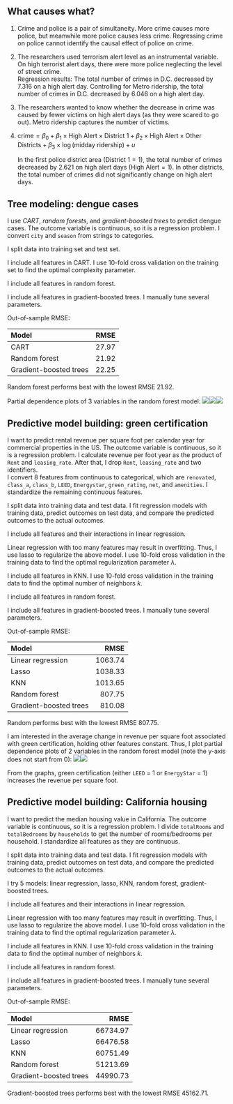 ## What causes what?

1.  Crime and police is a pair of simultaneity. More crime causes more
    police, but meanwhile more police causes less crime. Regressing
    crime on police cannot identify the causal effect of police on
    crime.

2.  The researchers used terrorism alert level as an instrumental
    variable. On high terrorist alert days, there were more police
    neglecting the level of street crime.  
    Regression results: The total number of crimes in D.C. decreased by
    7.316 on a high alert day. Controlling for Metro ridership, the
    total number of crimes in D.C. decreased by 6.046 on a high alert
    day.

3.  The researchers wanted to know whether the decrease in crime was
    caused by fewer victims on high alert days (as they were scared to
    go out). Metro ridership captures the number of victims.

4.  
    crime = *β*<sub>0</sub> + *β*<sub>1</sub> × High Alert × District 1 + *β*<sub>2</sub> × High Alert × Other Districts + *β*<sub>3</sub> × log (midday ridership) + *u*
      
    In the first police district area (District 1 = 1), the total number
    of crimes decreased by 2.621 on high alert days (High Alert = 1). In
    other districts, the total number of crimes did not significantly
    change on high alert days.

## Tree modeling: dengue cases

I use *CART*, *random forests*, and *gradient-boosted trees* to predict
dengue cases. The outcome variable is continuous, so it is a regression
problem. I convert `city` and `season` from strings to categories.

I split data into training set and test set.

I include all features in CART. I use 10-fold cross validation on the
training set to find the optimal complexity parameter.

I include all features in random forest.

I include all features in gradient-boosted trees. I manually tune
several parameters.

Out-of-sample RMSE:

<table>
<thead>
<tr class="header">
<th style="text-align: left;">Model</th>
<th style="text-align: right;">RMSE</th>
</tr>
</thead>
<tbody>
<tr class="odd">
<td style="text-align: left;">CART</td>
<td style="text-align: right;">27.97</td>
</tr>
<tr class="even">
<td style="text-align: left;">Random forest</td>
<td style="text-align: right;">21.92</td>
</tr>
<tr class="odd">
<td style="text-align: left;">Gradient-boosted trees</td>
<td style="text-align: right;">22.25</td>
</tr>
</tbody>
</table>

Random forest performs best with the lowest RMSE 21.92.

Partial dependence plots of 3 variables in the random forest model:
![](Exercise-3-Answer_files/figure-markdown_strict/Partial%20dependence%20plots%201-1.png)![](Exercise-3-Answer_files/figure-markdown_strict/Partial%20dependence%20plots%201-2.png)![](Exercise-3-Answer_files/figure-markdown_strict/Partial%20dependence%20plots%201-3.png)

## Predictive model building: green certification

I want to predict rental revenue per square foot per calendar year for
commercial properties in the US. The outcome variable is continuous, so
it is a regression problem. I calculate revenue per foot year as the
product of `Rent` and `leasing_rate`. After that, I drop `Rent`,
`leasing_rate` and two identifiers.  
I convert 8 features from continuous to categorical, which are
`renovated`, `class_a`, `class_b`, `LEED`, `Energystar`, `green_rating`,
`net`, and `amenities`. I standardize the remaining continuous features.

I split data into training data and test data. I fit regression models
with training data, predict outcomes on test data, and compare the
predicted outcomes to the actual outcomes.

I include all features and their interactions in linear regression.

Linear regression with too many features may result in overfitting.
Thus, I use lasso to regularize the above model. I use 10-fold cross
validation in the training data to find the optimal regularization
parameter *λ*.

I include all features in KNN. I use 10-fold cross validation in the
training data to find the optimal number of neighbors *k*.

I include all features in random forest.

I include all features in gradient-boosted trees. I manually tune
several parameters.

Out-of-sample RMSE:

<table>
<thead>
<tr class="header">
<th style="text-align: left;">Model</th>
<th style="text-align: right;">RMSE</th>
</tr>
</thead>
<tbody>
<tr class="odd">
<td style="text-align: left;">Linear regression</td>
<td style="text-align: right;">1063.74</td>
</tr>
<tr class="even">
<td style="text-align: left;">Lasso</td>
<td style="text-align: right;">1038.33</td>
</tr>
<tr class="odd">
<td style="text-align: left;">KNN</td>
<td style="text-align: right;">1013.65</td>
</tr>
<tr class="even">
<td style="text-align: left;">Random forest</td>
<td style="text-align: right;">807.75</td>
</tr>
<tr class="odd">
<td style="text-align: left;">Gradient-boosted trees</td>
<td style="text-align: right;">810.08</td>
</tr>
</tbody>
</table>

Random performs best with the lowest RMSE 807.75.

I am interested in the average change in revenue per square foot
associated with green certification, holding other features constant.
Thus, I plot partial dependence plots of 2 variables in the random
forest model (note the y-axis does not start from 0):
![](Exercise-3-Answer_files/figure-markdown_strict/Partial%20dependence%20plots%202-1.png)![](Exercise-3-Answer_files/figure-markdown_strict/Partial%20dependence%20plots%202-2.png)

From the graphs, green certification (either `LEED` = 1 or `EnergyStar`
= 1) increases the revenue per square foot.

## Predictive model building: California housing

I want to predict the median housing value in California. The outcome
variable is continuous, so it is a regression problem. I divide
`totalRooms` and `totalBedrooms` by `households` to get the number of
rooms/bedrooms per household. I standardize all features as they are
continuous.

I split data into training data and test data. I fit regression models
with training data, predict outcomes on test data, and compare the
predicted outcomes to the actual outcomes.

I try 5 models: linear regression, lasso, KNN, random forest,
gradient-boosted trees.

I include all features and their interactions in linear regression.

Linear regression with too many features may result in overfitting.
Thus, I use lasso to regularize the above model. I use 10-fold cross
validation in the training data to find the optimal regularization
parameter *λ*.

I include all features in KNN. I use 10-fold cross validation in the
training data to find the optimal number of neighbors *k*.

I include all features in random forest.

I include all features in gradient-boosted trees. I manually tune
several parameters.

Out-of-sample RMSE:

<table>
<thead>
<tr class="header">
<th style="text-align: left;">Model</th>
<th style="text-align: right;">RMSE</th>
</tr>
</thead>
<tbody>
<tr class="odd">
<td style="text-align: left;">Linear regression</td>
<td style="text-align: right;">66734.97</td>
</tr>
<tr class="even">
<td style="text-align: left;">Lasso</td>
<td style="text-align: right;">66476.58</td>
</tr>
<tr class="odd">
<td style="text-align: left;">KNN</td>
<td style="text-align: right;">60751.49</td>
</tr>
<tr class="even">
<td style="text-align: left;">Random forest</td>
<td style="text-align: right;">51213.69</td>
</tr>
<tr class="odd">
<td style="text-align: left;">Gradient-boosted trees</td>
<td style="text-align: right;">44990.73</td>
</tr>
</tbody>
</table>

Gradient-boosted trees performs best with the lowest RMSE 45162.71.
